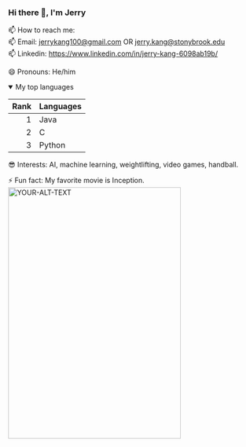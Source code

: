 ### Hi there 👋, I'm Jerry

<!--
**jzkang1/jzkang1** is a ✨ _special_ ✨ repository because its `README.md` (this file) appears on your GitHub profile.

Here are some ideas to get you started:

- 🔭 I’m currently working on ...
- 🌱 I’m currently learning ...
- 👯 I’m looking to collaborate on ...
- 🤔 I’m looking for help with ...
- 💬 Ask me about ...
- 📫 How to reach me: ...
- 😄 Pronouns: ...
- ⚡ Fun fact: ...
-->

📫 How to reach me: <br>
📫 Email: jerrykang100@gmail.com OR jerry.kang@stonybrook.edu <br>
📫 Linkedin: https://www.linkedin.com/in/jerry-kang-6098ab19b/ <br>

😄 Pronouns: He/him

<details open>
<summary>My top languages</summary>

| Rank | Languages |
|-----:|-----------|
|     1| Java      |
|     2| C         |
|     3| Python    |
  
</details>

😎 Interests: AI, machine learning, weightlifting, video games, handball.

⚡ Fun fact: My favorite movie is Inception.
<br>
<picture>
 <source width="351" height="512" media="(prefers-color-scheme: dark)" srcset="https://m.media-amazon.com/images/M/MV5BMTM0MjUzNjkwMl5BMl5BanBnXkFtZTcwNjY0OTk1Mw@@._V1_.jpg">
 <source width="351" height="512" media="(prefers-color-scheme: light)" srcset="https://m.media-amazon.com/images/M/MV5BMTM0MjUzNjkwMl5BMl5BanBnXkFtZTcwNjY0OTk1Mw@@._V1_.jpg">
 <img width="351" height="512" alt="YOUR-ALT-TEXT" src="https://m.media-amazon.com/images/M/MV5BMTM0MjUzNjkwMl5BMl5BanBnXkFtZTcwNjY0OTk1Mw@@._V1_.jpg">
</picture>
